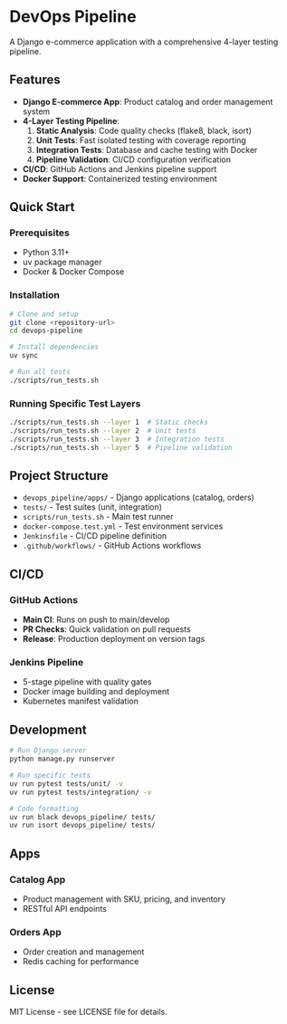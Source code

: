 # DevOps Pipeline

A Django e-commerce application with a comprehensive 4-layer testing pipeline.

## Features

- **Django E-commerce App**: Product catalog and order management system
- **4-Layer Testing Pipeline**:
  1. **Static Analysis**: Code quality checks (flake8, black, isort)
  2. **Unit Tests**: Fast isolated testing with coverage reporting
  3. **Integration Tests**: Database and cache testing with Docker
  4. **Pipeline Validation**: CI/CD configuration verification
- **CI/CD**: GitHub Actions and Jenkins pipeline support
- **Docker Support**: Containerized testing environment

## Quick Start

### Prerequisites
- Python 3.11+
- uv package manager
- Docker & Docker Compose

### Installation
```bash
# Clone and setup
git clone <repository-url>
cd devops-pipeline

# Install dependencies
uv sync

# Run all tests
./scripts/run_tests.sh
```

### Running Specific Test Layers
```bash
./scripts/run_tests.sh --layer 1  # Static checks
./scripts/run_tests.sh --layer 2  # Unit tests
./scripts/run_tests.sh --layer 3  # Integration tests
./scripts/run_tests.sh --layer 5  # Pipeline validation
```

## Project Structure

- `devops_pipeline/apps/` - Django applications (catalog, orders)
- `tests/` - Test suites (unit, integration)
- `scripts/run_tests.sh` - Main test runner
- `docker-compose.test.yml` - Test environment services
- `Jenkinsfile` - CI/CD pipeline definition
- `.github/workflows/` - GitHub Actions workflows

## CI/CD

### GitHub Actions
- **Main CI**: Runs on push to main/develop
- **PR Checks**: Quick validation on pull requests  
- **Release**: Production deployment on version tags

### Jenkins Pipeline
- 5-stage pipeline with quality gates
- Docker image building and deployment
- Kubernetes manifest validation

## Development

```bash
# Run Django server
python manage.py runserver

# Run specific tests
uv run pytest tests/unit/ -v
uv run pytest tests/integration/ -v

# Code formatting
uv run black devops_pipeline/ tests/
uv run isort devops_pipeline/ tests/
```

## Apps

### Catalog App
- Product management with SKU, pricing, and inventory
- RESTful API endpoints

### Orders App  
- Order creation and management
- Redis caching for performance

## License

MIT License - see LICENSE file for details. 
